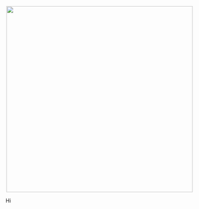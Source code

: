 <div id="header" align="center">
  <img src="https://media.giphy.com/media/KOCLgcdTywdVsjUevp/giphy.gif" width="500"/>
</div>

<p> Hi </p>
